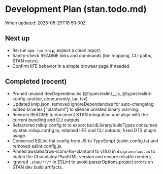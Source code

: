# Development Plan (stan.todo.md)

When updated: 2025-08-29T18:50:00Z

## Next up

- Re-run `npm run knip`; expect a clean report.
- Sanity-check README links and commands (bin mapping, CLI paths, STAN notes).
- Confirm IIFE behavior in a simple browser page if needed.

## Completed (recent)

- Pruned unused devDependencies (@types/eslint__js, @types/eslint-config-prettier,
  concurrently, tar, tsx).
- Updated knip.json: removed ignoreDependencies for auto-changelog; added
  binaries ["plantuml"] to silence unlisted binary warning.
- Rewrote README to document STAN integration and align with the current
  bundling and CLI outputs.
- Refactored rollup.config.ts to export buildLibrary/buildTypes consumed by
  stan.rollup.config.ts; retained IIFE and CLI outputs; fixed DTS plugin usage.
- Converted ESLint flat config from JS to TypeScript (eslint.config.ts) and
  removed eslint.config.js.
- Pinned awslabs/aws-icons-for-plantuml to v18.0 in `diagrams/aws.pu`
  to match the Chocolatey PlantUML version and ensure reliable renders.
- Ignored `.stan/**/*` in ESLint to avoid parserOptions.project errors on STAN
  dev build artifacts.